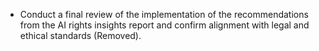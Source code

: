 - Conduct a final review of the implementation of the recommendations from the AI rights insights report and confirm alignment with legal and ethical standards (Removed).